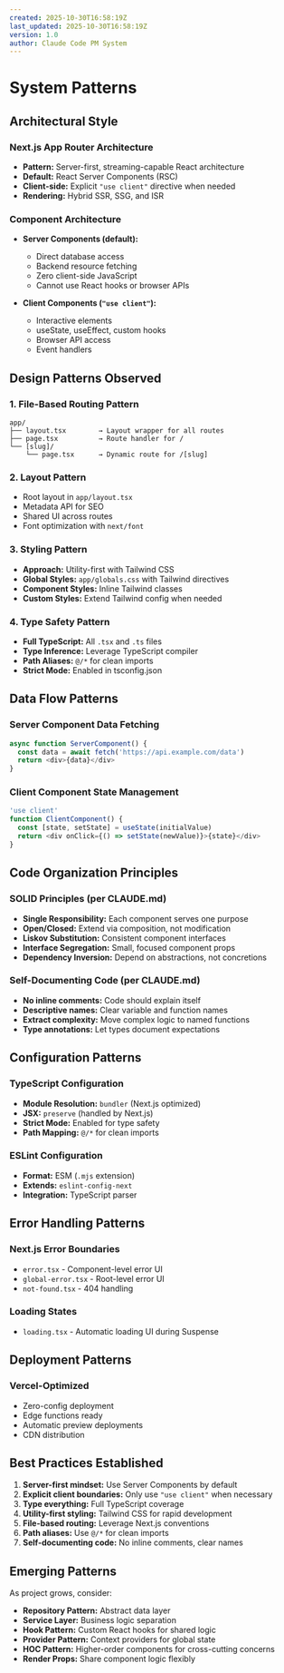 ```yaml
---
created: 2025-10-30T16:58:19Z
last_updated: 2025-10-30T16:58:19Z
version: 1.0
author: Claude Code PM System
---
```


# System Patterns

## Architectural Style

### Next.js App Router Architecture

- **Pattern:** Server-first, streaming-capable React architecture
- **Default:** React Server Components (RSC)
- **Client-side:** Explicit `"use client"` directive when needed
- **Rendering:** Hybrid SSR, SSG, and ISR

### Component Architecture

- **Server Components (default):**
  - Direct database access
  - Backend resource fetching
  - Zero client-side JavaScript
  - Cannot use React hooks or browser APIs

- **Client Components (`"use client"`):**
  - Interactive elements
  - useState, useEffect, custom hooks
  - Browser API access
  - Event handlers

## Design Patterns Observed

### 1. File-Based Routing Pattern

```
app/
├── layout.tsx        → Layout wrapper for all routes
├── page.tsx          → Route handler for /
└── [slug]/
    └── page.tsx      → Dynamic route for /[slug]
```

### 2. Layout Pattern

- Root layout in `app/layout.tsx`
- Metadata API for SEO
- Shared UI across routes
- Font optimization with `next/font`

### 3. Styling Pattern

- **Approach:** Utility-first with Tailwind CSS
- **Global Styles:** `app/globals.css` with Tailwind directives
- **Component Styles:** Inline Tailwind classes
- **Custom Styles:** Extend Tailwind config when needed

### 4. Type Safety Pattern

- **Full TypeScript:** All `.tsx` and `.ts` files
- **Type Inference:** Leverage TypeScript compiler
- **Path Aliases:** `@/*` for clean imports
- **Strict Mode:** Enabled in tsconfig.json

## Data Flow Patterns

### Server Component Data Fetching

```typescript
async function ServerComponent() {
  const data = await fetch('https://api.example.com/data')
  return <div>{data}</div>
}
```

### Client Component State Management

```typescript
'use client'
function ClientComponent() {
  const [state, setState] = useState(initialValue)
  return <div onClick={() => setState(newValue)}>{state}</div>
}
```

## Code Organization Principles

### SOLID Principles (per CLAUDE.md)

- **Single Responsibility:** Each component serves one purpose
- **Open/Closed:** Extend via composition, not modification
- **Liskov Substitution:** Consistent component interfaces
- **Interface Segregation:** Small, focused component props
- **Dependency Inversion:** Depend on abstractions, not concretions

### Self-Documenting Code (per CLAUDE.md)

- **No inline comments:** Code should explain itself
- **Descriptive names:** Clear variable and function names
- **Extract complexity:** Move complex logic to named functions
- **Type annotations:** Let types document expectations

## Configuration Patterns

### TypeScript Configuration

- **Module Resolution:** `bundler` (Next.js optimized)
- **JSX:** `preserve` (handled by Next.js)
- **Strict Mode:** Enabled for type safety
- **Path Mapping:** `@/*` for clean imports

### ESLint Configuration

- **Format:** ESM (`.mjs` extension)
- **Extends:** `eslint-config-next`
- **Integration:** TypeScript parser

## Error Handling Patterns

### Next.js Error Boundaries

- `error.tsx` - Component-level error UI
- `global-error.tsx` - Root-level error UI
- `not-found.tsx` - 404 handling

### Loading States

- `loading.tsx` - Automatic loading UI during Suspense

## Deployment Patterns

### Vercel-Optimized

- Zero-config deployment
- Edge functions ready
- Automatic preview deployments
- CDN distribution

## Best Practices Established

1. **Server-first mindset:** Use Server Components by default
2. **Explicit client boundaries:** Only use `"use client"` when necessary
3. **Type everything:** Full TypeScript coverage
4. **Utility-first styling:** Tailwind CSS for rapid development
5. **File-based routing:** Leverage Next.js conventions
6. **Path aliases:** Use `@/*` for clean imports
7. **Self-documenting code:** No inline comments, clear names

## Emerging Patterns

As project grows, consider:

- **Repository Pattern:** Abstract data layer
- **Service Layer:** Business logic separation
- **Hook Pattern:** Custom React hooks for shared logic
- **Provider Pattern:** Context providers for global state
- **HOC Pattern:** Higher-order components for cross-cutting concerns
- **Render Props:** Share component logic flexibly
